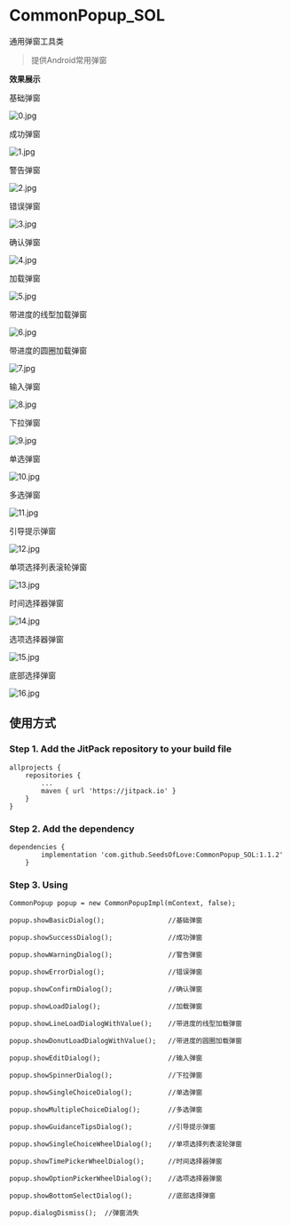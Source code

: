# CommonPopup_SOL
通用弹窗工具类

>提供Android常用弹窗

**效果展示**

基础弹窗

![0.jpg](./img/0.jpg)

成功弹窗

![1.jpg](./img/1.jpg)

警告弹窗

![2.jpg](./img/2.jpg)

错误弹窗

![3.jpg](./img/3.jpg)

确认弹窗

![4.jpg](./img/4.jpg)

加载弹窗

![5.jpg](./img/5.jpg)

带进度的线型加载弹窗

![6.jpg](./img/6.jpg)

带进度的圆圈加载弹窗

![7.jpg](./img/7.jpg)

输入弹窗

![8.jpg](./img/8.jpg)

下拉弹窗

![9.jpg](./img/9.jpg)

单选弹窗

![10.jpg](./img/10.jpg)

多选弹窗

![11.jpg](./img/11.jpg)

引导提示弹窗

![12.jpg](./img/12.jpg)

单项选择列表滚轮弹窗

![13.jpg](./img/13.jpg)

时间选择器弹窗

![14.jpg](./img/14.jpg)

选项选择器弹窗

![15.jpg](./img/15.jpg)

底部选择弹窗

![16.jpg](./img/16.jpg)

## 使用方式
### Step 1. Add the JitPack repository to your build file
```
allprojects {
    repositories {
        ...
        maven { url 'https://jitpack.io' }
    }
}
```
### Step 2. Add the dependency
```
dependencies {
        implementation 'com.github.SeedsOfLove:CommonPopup_SOL:1.1.2'
	}
```
### Step 3. Using
```
CommonPopup popup = new CommonPopupImpl(mContext, false);

popup.showBasicDialog();				//基础弹窗

popup.showSuccessDialog();				//成功弹窗

popup.showWarningDialog();				//警告弹窗

popup.showErrorDialog();				//错误弹窗

popup.showConfirmDialog();				//确认弹窗

popup.showLoadDialog();					//加载弹窗

popup.showLineLoadDialogWithValue();	//带进度的线型加载弹窗

popup.showDonutLoadDialogWithValue();	//带进度的圆圈加载弹窗

popup.showEditDialog();					//输入弹窗

popup.showSpinnerDialog();				//下拉弹窗

popup.showSingleChoiceDialog();			//单选弹窗

popup.showMultipleChoiceDialog();		//多选弹窗

popup.showGuidanceTipsDialog();		    //引导提示弹窗

popup.showSingleChoiceWheelDialog();    //单项选择列表滚轮弹窗

popup.showTimePickerWheelDialog();		//时间选择器弹窗

popup.showOptionPickerWheelDialog();	//选项选择器弹窗

popup.showBottomSelectDialog();	        //底部选择弹窗

popup.dialogDismiss();	//弹窗消失
```




















